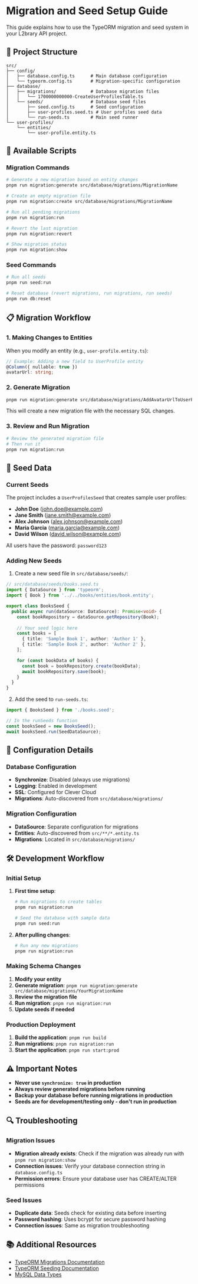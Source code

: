 # Migration and Seed Setup Guide

This guide explains how to use the TypeORM migration and seed system in your L2brary API project.

## 📁 Project Structure

```
src/
├── config/
│   ├── database.config.ts      # Main database configuration
│   └── typeorm.config.ts       # Migration-specific configuration
├── database/
│   ├── migrations/             # Database migration files
│   │   └── 1700000000000-CreateUserProfilesTable.ts
│   └── seeds/                  # Database seed files
│       ├── seed.config.ts      # Seed configuration
│       ├── user-profiles.seed.ts # User profiles seed data
│       └── run-seeds.ts        # Main seed runner
└── user-profiles/
    └── entities/
        └── user-profile.entity.ts
```

## 🚀 Available Scripts

### Migration Commands

```bash
# Generate a new migration based on entity changes
pnpm run migration:generate src/database/migrations/MigrationName

# Create an empty migration file
pnpm run migration:create src/database/migrations/MigrationName

# Run all pending migrations
pnpm run migration:run

# Revert the last migration
pnpm run migration:revert

# Show migration status
pnpm run migration:show
```

### Seed Commands

```bash
# Run all seeds
pnpm run seed:run

# Reset database (revert migrations, run migrations, run seeds)
pnpm run db:reset
```

## 📋 Migration Workflow

### 1. Making Changes to Entities

When you modify an entity (e.g., `user-profile.entity.ts`):

```typescript
// Example: Adding a new field to UserProfile entity
@Column({ nullable: true })
avatarUrl: string;
```

### 2. Generate Migration

```bash
pnpm run migration:generate src/database/migrations/AddAvatarUrlToUserProfile
```

This will create a new migration file with the necessary SQL changes.

### 3. Review and Run Migration

```bash
# Review the generated migration file
# Then run it
pnpm run migration:run
```

## 🌱 Seed Data

### Current Seeds

The project includes a `UserProfilesSeed` that creates sample user profiles:

- **John Doe** (john.doe@example.com)
- **Jane Smith** (jane.smith@example.com)
- **Alex Johnson** (alex.johnson@example.com)
- **Maria Garcia** (maria.garcia@example.com)
- **David Wilson** (david.wilson@example.com)

All users have the password: `password123`

### Adding New Seeds

1. Create a new seed file in `src/database/seeds/`:

```typescript
// src/database/seeds/books.seed.ts
import { DataSource } from 'typeorm';
import { Book } from '../../books/entities/book.entity';

export class BooksSeed {
  public async run(dataSource: DataSource): Promise<void> {
    const bookRepository = dataSource.getRepository(Book);
    
    // Your seed logic here
    const books = [
      { title: 'Sample Book 1', author: 'Author 1' },
      { title: 'Sample Book 2', author: 'Author 2' },
    ];

    for (const bookData of books) {
      const book = bookRepository.create(bookData);
      await bookRepository.save(book);
    }
  }
}
```

2. Add the seed to `run-seeds.ts`:

```typescript
import { BooksSeed } from './books.seed';

// In the runSeeds function
const booksSeed = new BooksSeed();
await booksSeed.run(SeedDataSource);
```

## 🔧 Configuration Details

### Database Configuration

- **Synchronize**: Disabled (always use migrations)
- **Logging**: Enabled in development
- **SSL**: Configured for Clever Cloud
- **Migrations**: Auto-discovered from `src/database/migrations/`

### Migration Configuration

- **DataSource**: Separate configuration for migrations
- **Entities**: Auto-discovered from `src/**/*.entity.ts`
- **Migrations**: Located in `src/database/migrations/`

## 🛠️ Development Workflow

### Initial Setup

1. **First time setup**:
   ```bash
   # Run migrations to create tables
   pnpm run migration:run
   
   # Seed the database with sample data
   pnpm run seed:run
   ```

2. **After pulling changes**:
   ```bash
   # Run any new migrations
   pnpm run migration:run
   ```

### Making Schema Changes

1. **Modify your entity**
2. **Generate migration**: `pnpm run migration:generate src/database/migrations/YourMigrationName`
3. **Review the migration file**
4. **Run migration**: `pnpm run migration:run`
5. **Update seeds if needed**

### Production Deployment

1. **Build the application**: `pnpm run build`
2. **Run migrations**: `pnpm run migration:run`
3. **Start the application**: `pnpm run start:prod`

## ⚠️ Important Notes

- **Never use `synchronize: true` in production**
- **Always review generated migrations before running**
- **Backup your database before running migrations in production**
- **Seeds are for development/testing only - don't run in production**

## 🔍 Troubleshooting

### Migration Issues

- **Migration already exists**: Check if the migration was already run with `pnpm run migration:show`
- **Connection issues**: Verify your database connection string in `database.config.ts`
- **Permission errors**: Ensure your database user has CREATE/ALTER permissions

### Seed Issues

- **Duplicate data**: Seeds check for existing data before inserting
- **Password hashing**: Uses bcrypt for secure password hashing
- **Connection issues**: Same as migration troubleshooting

## 📚 Additional Resources

- [TypeORM Migrations Documentation](https://typeorm.io/migrations)
- [TypeORM Seeding Documentation](https://github.com/w3tecch/typeorm-seeding)
- [MySQL Data Types](https://dev.mysql.com/doc/refman/8.0/en/data-types.html)
